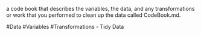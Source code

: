 a code book that describes the variables, the data, and any transformations or work that you performed to clean up the data called CodeBook.md.

#Data
#Variables
#Transformations - Tidy Data
